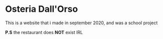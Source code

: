 # Osteria Dall'Orso

This is a website that i made in september 2020, and was a school project

**P.S** the restaurant does **NOT** exist IRL
